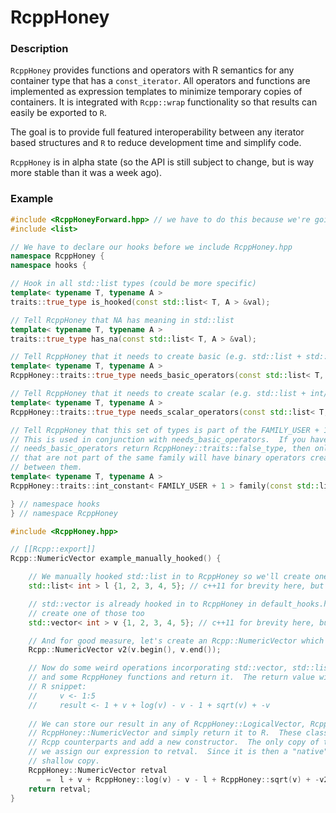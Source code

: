# RcppHoney

### Description

`RcppHoney` provides functions and operators with R semantics for any container type that has a `const_iterator`.  All operators and functions are implemented as expression templates to minimize temporary copies of containers.  It is integrated with `Rcpp::wrap` functionality so that results can easily be exported to `R`.

The goal is to provide full featured interoperability between any iterator based structures and `R` to reduce development time and simplify code.

`RcppHoney` is in alpha state (so the API is still subject to change, but is way more stable than it was a week ago).

### Example

```c++
#include <RcppHoneyForward.hpp> // we have to do this because we're going to hook in a non-default structure
#include <list>

// We have to declare our hooks before we include RcppHoney.hpp
namespace RcppHoney {
namespace hooks {

// Hook in all std::list types (could be more specific)
template< typename T, typename A >
traits::true_type is_hooked(const std::list< T, A > &val);

// Tell RcppHoney that NA has meaning in std::list
template< typename T, typename A >
traits::true_type has_na(const std::list< T, A > &val);

// Tell RcppHoney that it needs to create basic (e.g. std::list + std::list) operators
template< typename T, typename A >
RcppHoney::traits::true_type needs_basic_operators(const std::list< T, A > &val);

// Tell RcppHoney that it needs to create scalar (e.g. std::list + int/double) operators
template< typename T, typename A >
RcppHoney::traits::true_type needs_scalar_operators(const std::list< T, A > &val);

// Tell RcppHoney that this set of types is part of the FAMILY_USER + 1 family.
// This is used in conjunction with needs_basic_operators.  If you have
// needs_basic_operators return RcppHoney::traits::false_type, then only types
// that are not part of the same family will have binary operators created
// between them.
template< typename T, typename A >
RcppHoney::traits::int_constant< FAMILY_USER + 1 > family(const std::list< T, A > &val);

} // namespace hooks
} // namespace RcppHoney

#include <RcppHoney.hpp>

// [[Rcpp::export]]
Rcpp::NumericVector example_manually_hooked() {

    // We manually hooked std::list in to RcppHoney so we'll create one
    std::list< int > l {1, 2, 3, 4, 5}; // c++11 for brevity here, but not required for RcppHoney

    // std::vector is already hooked in to RcppHoney in default_hooks.hpp so we'll
    // create one of those too
    std::vector< int > v {1, 2, 3, 4, 5}; // c++11 for brevity here, but not required for RcppHoney

    // And for good measure, let's create an Rcpp::NumericVector which is also hooked by default
    Rcpp::NumericVector v2(v.begin(), v.end());

    // Now do some weird operations incorporating std::vector, std::list, Rcpp::NumericVector
    // and some RcppHoney functions and return it.  The return value will be equal to the following
    // R snippet:
    //     v <- 1:5
    //     result <- 1 + v + log(v) - v - 1 + sqrt(v) + -v
    
    // We can store our result in any of RcppHoney::LogicalVector, RcppHoney::IntegerVector, or
    // RcppHoney::NumericVector and simply return it to R.  These classes simply inherit from their
    // Rcpp counterparts and add a new constructor.  The only copy of the data, in this case, is when
    // we assign our expression to retval.  Since it is then a "native" R type, returning it is a
    // shallow copy.
    RcppHoney::NumericVector retval
        =  l + v + RcppHoney::log(v) - v - l + RcppHoney::sqrt(v) + -v2;
    return retval;
}
```
